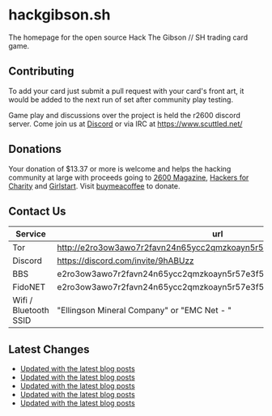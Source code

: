 # hackgibson.sh
The homepage for the open source Hack The Gibson // SH trading card game.


## Contributing

To add your card just submit a pull request with your card's front art, it would be added to the next run of set after community play testing.

Game play and discussions over the project is held the r2600 discord server. Come join us at [Discord](https://discord.com/invite/9hABUzz) or via IRC at https://www.scuttled.net/


## Donations

Your donation of $13.37 or more is welcome and helps the hacking community at large with proceeds going to [2600 Magazine](https://2600.com/), [Hackers for Charity](https://hackersforcharity.org) and [Girlstart](https://girlstart.org).  Visit [buymeacoffee](https://www.buymeacoffee.com/hackgibson.sh) to donate.


## Contact Us

Service | url
-|-
Tor | http://e2ro3ow3awo7r2favn24n65ycc2qmzkoayn5r57e3f56nvjwdcgg32ad.onion
Discord | https://discord.com/invite/9hABUzz
BBS | e2ro3ow3awo7r2favn24n65ycc2qmzkoayn5r57e3f56nvjwdcgg32ad.onion:23
FidoNET | e2ro3ow3awo7r2favn24n65ycc2qmzkoayn5r57e3f56nvjwdcgg32ad.onion:24554
Wifi / Bluetooth SSID | "Ellingson Mineral Company" or "EMC Net - <fidonet address>"

## Latest Changes
<!-- BLOG-POST-LIST:START -->
- [Updated with the latest blog posts](https://github.com/DFW2600/hackgibson.sh/commit/cc991e049faffad9eac7e52b499cf9197b5efc67)
- [Updated with the latest blog posts](https://github.com/DFW2600/hackgibson.sh/commit/dd8c85671907c199299a5e29d304556b92c4a3e1)
- [Updated with the latest blog posts](https://github.com/DFW2600/hackgibson.sh/commit/2507e15d173ca1be98f123cbda42eb74e554feda)
- [Updated with the latest blog posts](https://github.com/DFW2600/hackgibson.sh/commit/5e3046d2923eedbc49f3a08b0725f721c7febaac)
- [Updated with the latest blog posts](https://github.com/DFW2600/hackgibson.sh/commit/7f2c184009b0f1967884bac16e267d5da9af89da)
<!-- BLOG-POST-LIST:END -->
